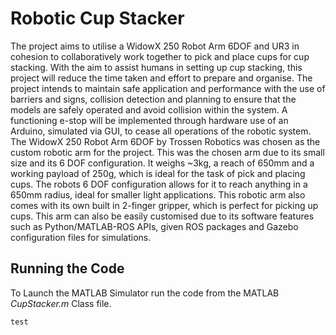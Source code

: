 # Robotic Cup Stacker
The project aims to utilise a WidowX 250 Robot Arm 6DOF and UR3 in cohesion to collaboratively work together to pick and place cups for cup stacking. With the aim to assist humans in setting up cup stacking, this project will reduce the time taken and effort to prepare and organise. The project intends to maintain safe application and performance with the use of barriers and signs, collision detection and planning to ensure that the models are safely operated and avoid collision within the system. A functioning e-stop will be implemented through hardware use of an Arduino, simulated via GUI, to cease all operations of the robotic system. The WidowX 250 Robot Arm 6DOF by Trossen Robotics was chosen as the custom robotic arm for the project. This was the chosen arm due to its small size and its 6 DOF configuration. It weighs ~3kg, a reach of 650mm and a working payload of 250g, which is ideal for the task of pick and placing cups. The robots 6 DOF configuration allows for it to reach anything in a 650mm radius, ideal for smaller light applications. This robotic arm also comes with its own built in 2-finger gripper, which is perfect for picking up cups. This arm can also be easily customised due to its software features such as Python/MATLAB-ROS APIs, given ROS packages and Gazebo configuration files for simulations.

## Running the Code
To Launch the MATLAB Simulator run the code from the MATLAB <em>CupStacker.m</em> Class file.

```
test
```